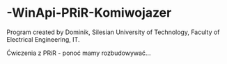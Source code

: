 # -WinApi-PRiR-Komiwojazer
Program created by Dominik, Silesian University of Technology, Faculty of Electrical Engineering, IT.

Ćwiczenia z PRiR - ponoć mamy rozbudowywać...
